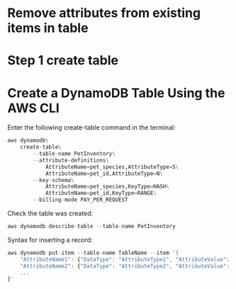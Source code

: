 # Remove attributes from existing items in table


# Step 1 create table

# Create a DynamoDB Table Using the AWS CLI

Enter the following create-table command in the terminal:

```python
aws dynamodb\
    create-table\
        --table-name PetInventory\
        --attribute-definitions\
            AttributeName=pet_species,AttributeType=S\
            AttributeName=pet_id,AttributeType=N\
        --key-schema\
            AttributeName=pet_species,KeyType=HASH\
            AttributeName=pet_id,KeyType=RANGE\
        --billing-mode PAY_PER_REQUEST


```

Check the table was created:
```javascript
aws dynamodb describe-table --table-name PetInventory
```

Syntax for inserting a record:
```javascript
aws dynamodb put-item --table-name TableName --item '{
    "AttributeName1": {"DataType": "AttributeType1", "AttributeValue": "Value1"},
    "AttributeName2": {"DataType": "AttributeType2", "AttributeValue": "Value2"},
    ...
}'
